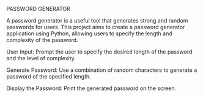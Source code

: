 
PASSWORD GENERATOR

A password generator is a useful tool that generates strong and
 random passwords for users. This project aims to create a
 password generator application using Python, allowing users to
 specify the length and complexity of the password.

 User Input: Prompt the user to specify the desired length of the
 password and the level of complexity.
 
 Generate Password: Use a combination of random characters to
 generate a password of the specified length.
 
 Display the Password: Print the generated password on the screen.
